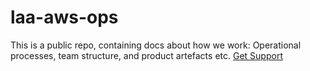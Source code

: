 # laa-aws-ops
This is a public repo, containing docs about how we work: Operational processes, team structure, and product artefacts etc.
<a href="operational-process.md">Get Support</a>

